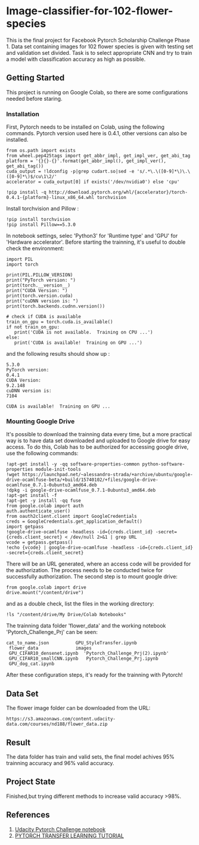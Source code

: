 # Image-classifier-for-102-flower-species
This is the final project for Facebook Pytorch Scholarship Challenge Phase 1. Data set containing images for 102 flower species is given with testing set and validation set divided. Task is to select appropriate CNN and try to train a model with classification accuracy as high as possible.
## Getting Started
This project is running on Google Colab, so there are some configurations needed before staring.
### Installation
First, Pytorch needs to be installed on Colab, using the following commands. Pytorch version used here is 0.4.1, other versions can also be installed.
```
from os.path import exists
from wheel.pep425tags import get_abbr_impl, get_impl_ver, get_abi_tag
platform = '{}{}-{}'.format(get_abbr_impl(), get_impl_ver(), get_abi_tag())
cuda_output = !ldconfig -p|grep cudart.so|sed -e 's/.*\.\([0-9]*\)\.\([0-9]*\)$/cu\1\2/'
accelerator = cuda_output[0] if exists('/dev/nvidia0') else 'cpu'

!pip install -q http://download.pytorch.org/whl/{accelerator}/torch-0.4.1-{platform}-linux_x86_64.whl torchvision
```
Install torchvision and Pillow :
```
!pip install torchvision
!pip install Pillow==5.3.0
```
In notebook settings, selec 'Python3' for 'Runtime type' and 'GPU' for 'Hardware accelerator'. Before starting the trainning, it's useful to double check the environment:
```
import PIL
import torch

print(PIL.PILLOW_VERSION)
print("PyTorch version: ")
print(torch.__version__)
print("CUDA Version: ")
print(torch.version.cuda)
print("cuDNN version is: ")
print(torch.backends.cudnn.version())

# check if CUDA is available
train_on_gpu = torch.cuda.is_available()
if not train_on_gpu:
   print('CUDA is not available.  Training on CPU ...')
else:
   print('CUDA is available!  Training on GPU ...')
```
and the following results should show up :
```
5.3.0
PyTorch version: 
0.4.1
CUDA Version: 
9.2.148
cuDNN version is: 
7104

CUDA is available!  Training on GPU ...
```
### Mounting Google Drive
It's possible to download the trainning data every time, but a more practical way is to have data set downloaded and uploaded to Google drive for easy access. To do this, Colab has to be authorized for accessing google drive, use the following commands:
```
!apt-get install -y -qq software-properties-common python-software-properties module-init-tools
!wget https://launchpad.net/~alessandro-strada/+archive/ubuntu/google-drive-ocamlfuse-beta/+build/15740102/+files/google-drive-ocamlfuse_0.7.1-0ubuntu3_amd64.deb
!dpkg -i google-drive-ocamlfuse_0.7.1-0ubuntu3_amd64.deb
!apt-get install -f
!apt-get -y install -qq fuse
from google.colab import auth
auth.authenticate_user()
from oauth2client.client import GoogleCredentials
creds = GoogleCredentials.get_application_default()
import getpass
!google-drive-ocamlfuse -headless -id={creds.client_id} -secret={creds.client_secret} < /dev/null 2>&1 | grep URL
vcode = getpass.getpass()
!echo {vcode} | google-drive-ocamlfuse -headless -id={creds.client_id} -secret={creds.client_secret}
```
There will be an URL generated, where an access code will be provided for the authorization. The process needs to be conducted twice for successfully authorization. The second step is to mount google drive:
```
from google.colab import drive
drive.mount("/content/drive")
```
and as a double check, list the files in the working directory:
```
!ls "/content/drive/My Drive/Colab Notebooks"
```
The trainning data folder 'flower_data' and the working notebook 'Pytorch_Challenge_Prj' can be seen:
```
cat_to_name.json	      GPU_StyleTransfer.ipynb
 flower_data		      images
 GPU_CIFAR10_densenet.ipynb  'Pytorch_Challenge_Prj(2).ipynb'
 GPU_CIFAR10_smallCNN.ipynb   Pytorch_Challenge_Prj.ipynb
 GPU_dog_cat.ipynb
 ```
 After these configuration steps, it's ready for the trainning with Pytorch!
## Data Set
The flower image folder can be downloaded from the URL:
```
https://s3.amazonaws.com/content.udacity-data.com/courses/nd188/flower_data.zip
```
## Result
The data folder has train and valid sets, the final model achives 95% trainning accuracy and 96% valid accuracy.
## Project State
Finished,but trying different methods to increase valid accuracy >98%.
## References
1. [Udacity Pytorch Challenge notebook](https://github.com/udacity/pytorch_challenge)
2. [PYTORCH TRANSFER LEARNING TUTORIAL](https://pytorch.org/tutorials/beginner/transfer_learning_tutorial.html)




